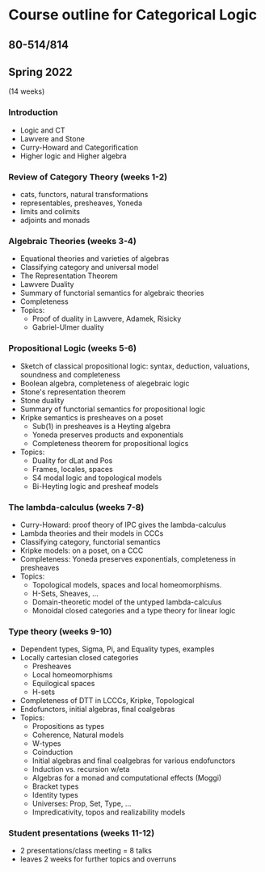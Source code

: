 # Course outline for Categorical Logic
## 80-514/814
## Spring 2022

(14 weeks) 

### Introduction
- Logic and CT
- Lawvere and Stone
- Curry-Howard and Categorification
- Higher logic and Higher algebra
 
### Review of Category Theory (weeks 1-2)
- cats, functors, natural transformations
- representables, presheaves, Yoneda
- limits and colimits
- adjoints and monads
  
### Algebraic Theories (weeks 3-4)
- Equational theories and varieties of algebras
- Classifying category and universal model
- The Representation Theorem
- Lawvere Duality
- Summary of functorial semantics for algebraic theories
- Completeness
- Topics: 
  	- Proof of duality in Lawvere, Adamek, Risicky
  	- Gabriel-Ulmer duality

### Propositional Logic (weeks 5-6)
- Sketch of classical propositional logic: 
		syntax, deduction, valuations, soundness and completeness
- Boolean algebra, completeness of alegebraic logic
- Stone's representation theorem
- Stone duality
- Summary of functorial semantics for propositional logic
- Kripke semantics is presheaves on a poset
    - Sub(1) in presheaves is a Heyting algebra
   	- Yoneda preserves products and exponentials
   	- Completeness theorem for propositional logics
- Topics: 
    - Duality for dLat and Pos
    - Frames, locales, spaces
   	- S4 modal logic and topological models
    - Bi-Heyting logic and presheaf models

### The lambda-calculus (weeks 7-8)
- Curry-Howard: proof theory of IPC gives the lambda-calculus
- Lambda theories and their models in CCCs
- Classifying category, functorial semantics
- Kripke models: on a poset, on a CCC
- Completeness: Yoneda preserves exponentials, completeness in presheaves
- Topics: 
    - Topological models, spaces and local homeomorphisms.
    - H-Sets, Sheaves, ...
    - Domain-theoretic model of the untyped lambda-calculus
    - Monoidal closed categories and a type theory for linear logic
 
### Type theory (weeks 9-10)
- Dependent types, Sigma, Pi, and Equality types, examples
- Locally cartesian closed categories
    - Presheaves
    - Local homeomorphisms
    - Equilogical spaces
    - H-sets
- Completeness of DTT in LCCCs, Kripke, Topological
- Endofunctors, initial algebras, final coalgebras
- Topics: 
    - Propositions as types
    - Coherence, Natural models
    - W-types
    - Coinduction
    - Initial algebras and final coalgebras for various endofunctors
 	- Induction vs. recursion w/eta
    - Algebras for a monad and computational effects (Moggi)
	- Bracket types
    - Identity types
    - Universes: Prop, Set, Type, ... 
    - Impredicativity, topos and realizability models
  
### Student presentations (weeks 11-12)
- 2 presentations/class meeting = 8 talks
- leaves 2 weeks for further topics and overruns
